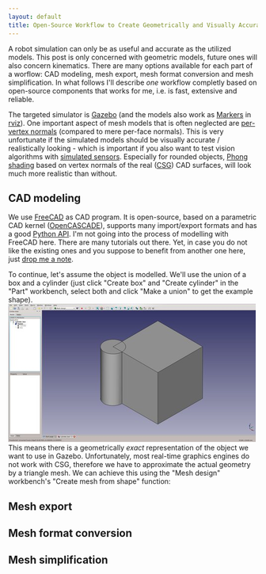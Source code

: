 ```yaml
---
layout: default
title: Open-Source Workflow to Create Geometrically and Visually Accurate Gazebo Models
---
```


A robot simulation can only be as useful and accurate as the utilized models.
This post is only concerned with geometric models, future ones will also concern kinematics.
There are many options available for each part of a worflow: CAD modeling, mesh export, mesh format conversion and mesh simplification.
In what follows I\'ll describe _one_ workflow completly based on open-source components that works for me, i.e. is fast, extensive and reliable.

The targeted simulator is [Gazebo](http://gazebosim.org/) (and the models also work as [Markers](http://wiki.ros.org/rviz/DisplayTypes/Marker) in [rviz](http://wiki.ros.org/rviz)).
One important aspect of mesh models that is often neglected are [per-vertex normals](http://en.wikipedia.org/wiki/Vertex_normal) (compared to mere per-face normals).
This is very unfortunate if the simulated models should be visually accurate / realistically looking - which is important if you also want to test vision algorithms with [simulated sensors](http://gazebosim.org/wiki/Tutorials/1.9/ROS_Motor_and_Sensor_Plugins#Camera).
Especially for rounded objects, [Phong shading](http://en.wikipedia.org/wiki/Phong_shading) based on vertex normals of the real ([CSG](http://en.wikipedia.org/wiki/Constructive_solid_geometry)) CAD surfaces, will look much more realistic than without.


CAD modeling
------------
We use [FreeCAD](http://freecadweb.org/) as CAD program.
It is open-source, based on a parametric CAD kernel ([OpenCASCADE](http://www.opencascade.org/)), supports many import/export formats and has a good [Python API](http://freecadweb.org/api/).
I\'m not going into the process of modelling with FreeCAD here.
There are many tutorials out there.
Yet, in case you do not like the existing ones and you suppose to benefit from another one here, just [drop me a note](mailto:andreas.bihlmaier@gmx.de).

To continue, let\'s assume the object is modelled.
We\'ll use the union of a box and a cylinder (just click \"Create box\" and \"Create cylinder\" in the \"Part\" workbench, select both and click \"Make a union\" to get the example shape).
[![Cylinder fused with box](/images/medium/freecad_cylinder_box.jpg)](/images/large/freecad_cylinder_box.jpg)
This means there is a geometrically _exact_ representation of the object we want to use in Gazebo.
Unfortunately, most real-time graphics engines do not work with CSG, therefore we have to approximate the actual geometry by a triangle mesh.
We can achieve this using the \"Mesh design\" workbench\'s \"Create mesh from shape\" function:



Mesh export
-----------


Mesh format conversion
----------------------


Mesh simplification
-------------------
